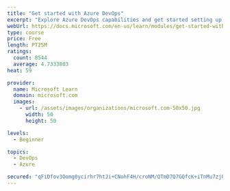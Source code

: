 ```yaml
---
title: "Get started with Azure DevOps"
excerpt: "Explore Azure DevOps capabilities and get started setting up your own organization knowing what separates elite performers from low performers."
webUrl: https://docs.microsoft.com/en-us/learn/modules/get-started-with-devops/
type: course
price: Free
length: PT25M
ratings:
  count: 8544
  average: 4.7333803
heat: 59

provider:
  name: Microsoft Learn
  domain: microsoft.com
  images:
    - url: /assets/images/organizations/microsoft.com-50x50.jpg
      width: 50
      height: 50

levels:
  - Beginner

topics:
  - DevOps
  - Azure

secured: "qFiDfov3Oomg0ycirhr7htJi+CNohF4H/croNM/QTmD7Q7GQfcK+iTnMu7zjQ+aVUKI12UTRlyko9r6RiJooSFXOGeIVkVpdroom02i7yN0TP/0CggK9UrQk2G6bRkHraNnSPl1kmoiFoAmBcth5E+1AVxAwGeftAgm9xgYNu84/BftNis6JHTlsClvp/m8vJJpvtFuBPmBplfYCpmRdvdwJ5+QYbF+MdY8RlG7qS2jFNcbSTE5KvgxEnSV8Wy3iHf0Dedrxfqev7CKJrHQ3XbfVEeH7kNvLlhTUFvus67bYPx4tDs1aIQKdbi+V5vdaMLLR7NnmFn0o4rGq9nPtCoZcDRMgacPFOFG0UCiP5i6XINKfwNvMXwoVusftAHCrUahYwT4KmENVb2b8S5Jc4IFmT9qfvH51oK2/y6OGjOc=;l+lBKN9A1VLHXwoXG7yBjw=="
---
```



